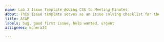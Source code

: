 ```yaml
---
name: Lab 3 Issue Template Adding CSS to Meeting Minutes
about: This issue template serves as an issue solving checklist for the lab 3 website.
title: ASAP
labels: bug, good first issue, help wanted, urgent
assignees: mchera24

---
```



